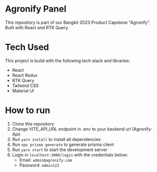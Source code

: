 # Agronify Panel
This repository is part of our Bangkit 2023 Product Capstone "Agronify". Built with React and RTK Query.

# Tech Used
This project is build with the following tech stack and libraries:
- React
- React Redux
- RTK Query
- Tailwind CSS
- Material UI 

# How to run
1. Clone this repository
2. Change VITE_API_URL endpoint in .env to your backend url (Agronify-Api)
3. Run `yarn install` to install all dependencies
4. Run `npx prisma generate` to generate prisma client
5. Run `yarn start` to start the development server
6. Login in `localhost:3000/login` with the credentials below:
    - Email: `admin@agronify.com`
    - Password: `admin123`